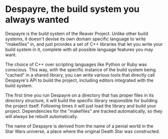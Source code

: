 # Despayre, the build system you always wanted

Despayre is the build system of the Reaver Project. Unlike other build systems,
it doesn't devise its own domain specific language to write "makefiles" in, and
just provides a set of C++ libraries that let you write your build system in it,
complete with all possible language features you may want.

The choice of C++ over scripting languages like Python or Ruby was conscious. This
way, with the specific instance of the build system being "cached" in a shared
library, you can write various tools that directly call Despayre's API to build
the project, including editors integrated with the build system.

The first time you run Despayre on a directory that has proper files in its
directory structure, it will build the specific library responsible for building
the project itself. Following times it will just load the library and build your
project. Dependencies for the "makefiles" are tracked automatically, so they will
always be rebuilt automatically.

The name of Despayre is derived from the name of a penial world in the Star Wars
universe, a place where the original Death Star was constructed.

